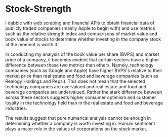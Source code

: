 # Stock-Strength
I dabble with web scraping and financial APIs to obtain financial data of publicly traded companies (mainly Apple to begin with) and use metrics such as the relative strength index and comparisons of market value and book value of stocks to determine whether investing in the company stock at the moment is worth it.

In conducting my analysis of the book value per share (BVPS) and market price of a company, it becomes evident that certain sectors have a higher difference between these two metrics than others. Namely, technology companies (such as Google and Apple) have higher BVPS's relative to their market price than real estate and food and beverage companies (such as Realogy Holdings and Pepsi). This does not mean that the selected technology companeis are overvalued and real estate and food and beverage companies are undervalued. Rather the stark difference between across these sectors suggests higher consumer optimism and customer loyalty in the technology field than in the real estate and food and beverage industries. 

The results suggest that pure numerical analysis cannot be enough in determining whether a company is worth investing in. Human sentiment plays a major role in the values of corporations on the stock market. 
